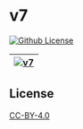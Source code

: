 # v7

[![Github License](https://img.shields.io/github/license/setetres/v7.svg)](https://github.com/setetres/v7/blob/master/LICENSE)

| [![v7](https://setetres.s3.amazonaws.com/setetres.st/img/share-v7.png?v=2&raw=true)](http://v7.setetres.st) |
| ----------------------------------------------------------------------------------------------------------- |

License
-------

[CC-BY-4.0]

[http://v7.setetres.st]: http://v7.setetres.st
[CC-BY-4.0]: http://creativecommons.org/licenses/by/4.0

